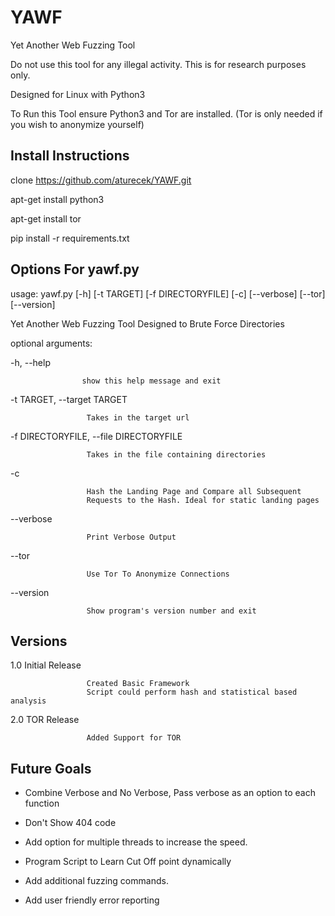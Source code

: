# YAWF
Yet Another Web Fuzzing Tool

Do not use this tool for any illegal activity.  This is for research purposes only. 

Designed for Linux with Python3

To Run this Tool ensure Python3 and Tor are installed. (Tor is only needed if you wish to anonymize yourself)

## Install Instructions

clone https://github.com/aturecek/YAWF.git

apt-get install python3

apt-get install tor

pip install -r requirements.txt


## Options For yawf.py 

usage: yawf.py [-h] [-t TARGET] [-f DIRECTORYFILE] [-c] [--verbose] [--tor]
                 [--version]

Yet Another Web Fuzzing Tool Designed to Brute Force Directories

optional arguments:

  -h, --help            
                    
                    show this help message and exit
  
  -t TARGET, --target TARGET
                        
                     Takes in the target url
                        
  -f DIRECTORYFILE, --file DIRECTORYFILE
                       
                     Takes in the file containing directories
                        
  -c                    
                        
                     Hash the Landing Page and Compare all Subsequent
                     Requests to the Hash. Ideal for static landing pages
                        
  --verbose             
  
                     Print Verbose Output
  
  --tor                 
  
                     Use Tor To Anonymize Connections
  
  --version             
  
                     Show program's version number and exit

  
 ## Versions
 
 1.0 Initial Release
 
                     Created Basic Framework
                     Script could perform hash and statistical based analysis
 2.0 TOR Release
      
                     Added Support for TOR
                     
 
 ## Future Goals
 
 - Combine Verbose and No Verbose, Pass verbose as an option to each function
 
 - Don't Show 404 code

 - Add option for multiple threads to increase the speed.
 
 - Program Script to Learn Cut Off point dynamically
 
 - Add additional fuzzing commands.
 
 - Add user friendly error reporting
